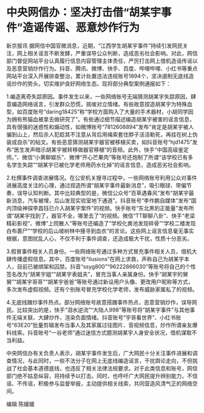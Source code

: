 # 中央网信办：坚决打击借“胡某宇事件”造谣传谣、恶意炒作行为

新京报讯
据网信中国官微消息，近期，“江西学生胡某宇事件”持续引发网民关注，网上相关谣言不断发酵，严重误导公众判断，造成恶劣社会影响。对此，网信部门督促网站平台认真履行信息内容管理主体责任，严厉打击网上借机造谣传谣以及恶意营销炒作行为。抖音、腾讯、微博、快手、百度、哔哩哔哩、小红书等重点网站平台深入开展排查整治，累计处置违法违规账号1894个，坚决遏制无底线造谣炒作的势头，切实维护良好网络生态。现将部分典型案例通报如下：

1.编造离奇失踪原因。事件发生以来，一些网络账号无端猜测胡某宇失踪原因，肆意编造网络谣言，引发群众恐慌，挑唆对立情绪。有些故意捏造胡某宇为特殊血型，如百度账号“daring18425”称“学校方面购入了大量的手术器材，小胡同学因为拥有熊猫血被拿去做研究了”。有些通过细节描述编造胡某宇被害的谣言信息，具有很强的迷惑性和煽动性，如微博账号“7812608894”发布“肯定是胡某宇被人骗到山上，然后杀人犯趁其不注意从背后用绳索套住脖子活活勒死，再挂在树上伪装成自杀”的帖文。有些恶意猜测胡某宇器官被移植买卖，如抖音账号“hjd1475”发布“医生发声暗示胡某宇被转移做器官移植”的音频。此外，快手“中国高级鉴定师。”、微信“小黄聊娱乐”、微博“开心芒果肉”等账号还炮制了所谓“该学校已有多名学生失踪”“胡某宇已被化学老师用药水化掉”的谣言信息，造成恶劣社会影响。

2.杜撰事件调查进展情况。在公安机关搜寻过程中，一些网络账号利用公众对事件进展高度关注的心理，通过捏造所谓“胡某宇事件最新消息”，吸引眼球、带偏节奏，误导认知判断。其中比较典型的是，微信公众号“百草遇春风”发布“胡某宇最新消息，汽车被埋，后山发现实验室地下通道”。抖音账号“李作鹏自媒体”发布“国内顶级神探李昌钰已介入胡某宇案件”的视频。快手账号“东北黑豹正能量”发布所谓“胡某宇找到了，器官不全，哪里去了”的视频。微信“TT聊聊八卦”、快手“老梁精彩影视”、微博“上院散人”等账号还编造了“学校化粪池发现碎骨”“学校二楼发现白布裹尸”“学校的后山坡树林中搜寻到血衣”的言论。这些网上谣言信息毫无事实根据，意图扰乱人心，不仅不利于事件调查，还造成极大干扰，性质十分恶劣。

3.假冒事件相关人员身份。一些网络账号通过多种方式冒充事件相关人员，借机大肆传播虚假信息。其中，百度账号“ilusions”在网上求救，声称自己为胡某宇本人，目前已被绑架和囚禁。抖音“ssyg800”“96222866030”等账号将自己的个性签名改为“胡某宇姐”“胡某宇表姐夫”，冒充当事人亲属身份。快手“胡某宇的舅舅”“胡某宇哥哥”“胡某宇爸爸”等账号通过新设用户头像、更改用户昵称等方式，多次发布虚假视频。还有个别账号冒充学校化学老师，发布威胁家属私了的视频。

4.无底线蹭炒事件热点。部分网络账号故意搭蹭事件热点，恶意营销炒作，误导网民。比较突出的是，快手“泪水逆流”“大陆人998”等账号将“胡某宇事件”与其他事件无端关联、大肆炒作，渲染负面情绪。抖音账号“宇哥看世界”、小红书账号“63E20”批量剪辑发布当事人及其家属过往图片、音视频信息，炒作所谓亲友爆料线索。抖音账号“一谷老师”通过迷信方式臆测胡某宇人身安全状况，借机谋取不当利益。

中央网信办有关负责人表示，胡某宇事件发生后，广大网民十分关注事件进展和调查情况，与此同时，一些不法分子在网上无底线编造谣言，干扰舆论走向，不但挑战了社会基本道德底线，也违反了相关法律法规要求。对于此类信息和账号，网信部门绝不姑息纵容，将持续予以打击。同时，也呼吁广大网民提升辨别能力，不信谣、不传谣，积极参与监督举报，主动提供相关线索，共同营造风清气正的网络空间。

编辑 陈媛媛

